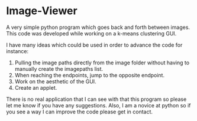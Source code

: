 # Image-Viewer

A very simple python program which goes back and forth between images. This code was developed while working on a k-means clustering GUI. 

I have many ideas which could be used in order to advance the code for instance:
1. Pulling the image paths directly from the image folder without having to manually create the imagepaths list.
2. When reaching the endpoints, jump to the opposite endpoint.
3. Work on the aesthetic of the GUI. 
4. Create an applet.

There is no real application that I can see with that this program so please let me know if you have any suggestions. Also, I am a novice at python so if you see a way I can improve the code please get in contact.
